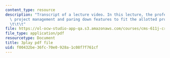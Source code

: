 ```yaml
---
content_type: resource
description: "Transcript of a lecture video. In this lecture, the professors discuss\
  \ project management and paring down features to fit the allotted project timeframe.\t\
  \t\t\t"
file: https://ol-ocw-studio-app-qa.s3.amazonaws.com/courses/cms-611j-creating-video-games-fall-2014/f00432be36fc70e0928a1c08f7f761cf_Ya8wC2rNQK0.pdf
file_type: application/pdf
resourcetype: Document
title: 3play pdf file
uid: f00432be-36fc-70e0-928a-1c08f7f761cf
---
```

